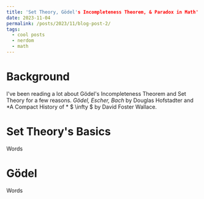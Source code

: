 ```yaml
---
title: 'Set Theory, Gödel's Incompleteness Theorem, & Paradox in Math'
date: 2023-11-04
permalink: /posts/2023/11/blog-post-2/
tags:
  - cool posts
  - nerdom
  - math
---
```

# Background 

I've been reading a lot about Gödel's Incompleteness Theorem and Set Theory for a few reasons. *Gödel, Escher, Bach* 
by Douglas Hofstadter and *A Compact History of * $ \infty $ by David Foster Wallace.  

# Set Theory's Basics

Words

# Gödel 

Words
